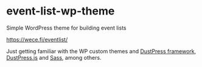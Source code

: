 # event-list-wp-theme
Simple WordPress theme for building event lists

https://wece.fi/eventlist/

Just getting familiar with the WP custom themes and [DustPress framework](https://github.com/devgeniem/dustpress), [DustPress.js](https://github.com/devgeniem/dustpress-js) and [Sass](https://sass-lang.com/), among others.

